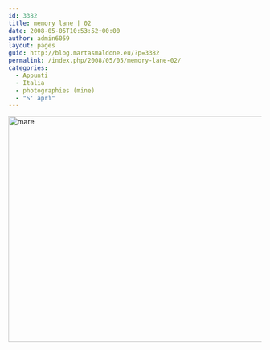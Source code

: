 ```yaml
---
id: 3382
title: memory lane | 02
date: 2008-05-05T10:53:52+00:00
author: admin6059
layout: pages
guid: http://blog.martasmaldone.eu/?p=3382
permalink: /index.php/2008/05/05/memory-lane-02/
categories:
  - Appunti
  - Italia
  - photographies (mine)
  - "S' aprì"
---
```

<img class="aligncenter size-full wp-image-3383" src="http://blog.martasmaldone.eu/wp-content/uploads/2016/09/mare.jpeg" alt="mare" width="606" height="450" srcset="http://blog.martasmaldone.eu/wp-content/uploads/2016/09/mare.jpeg 606w, http://blog.martasmaldone.eu/wp-content/uploads/2016/09/mare-300x223.jpeg 300w" sizes="(max-width: 606px) 100vw, 606px" />